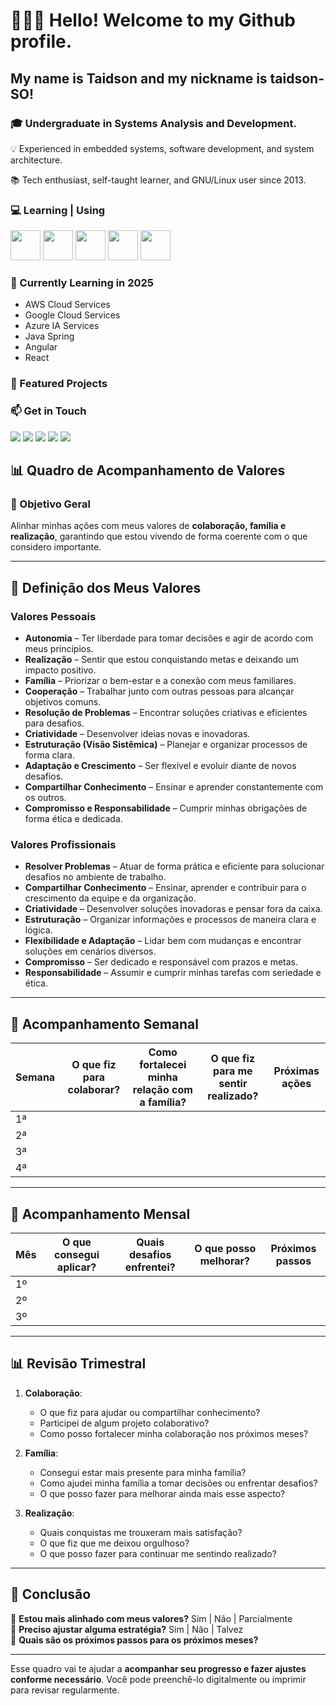 # 🖖🏾🙂 Hello! Welcome to my Github profile.
## My name is Taidson and my nickname is taidson-SO!

<!--
**taidson-SO/taidson-SO** is a ✨ _special_ ✨ repository because its `README.md` (this file) appears on your GitHub profile.

Here are some ideas to get you started:

- 🔭 I’m currently working on ...
- 🌱 I’m currently learning ...
- 👯 I’m looking to collaborate on ...
- 🤔 I’m looking for help with ...
- 💬 Ask me about ...
- 📫 How to reach me: ...
- 😄 Pronouns: ...
- ⚡ Fun fact: ...
-->
### 🎓 Undergraduate in Systems Analysis and Development.

  💡 Experienced in embedded systems, software development, and system architecture.

  📚 Tech enthusiast, self-taught learner, and GNU/Linux user since 2013.


### 💻 Learning | Using

<img src="https://cdn.jsdelivr.net/gh/devicons/devicon@latest/icons/java/java-original-wordmark.svg" width="48" height="48" />      <img src="https://cdn.jsdelivr.net/gh/devicons/devicon@latest/icons/spring/spring-original-wordmark.svg" width="48" height="48"  />      <img src="https://cdn.jsdelivr.net/gh/devicons/devicon@latest/icons/angular/angular-original.svg" width="48" height="48" />        <img src="https://cdn.jsdelivr.net/gh/devicons/devicon@latest/icons/react/react-wordmark.svg" width="48" height="48" />       <img src="https://cdn.jsdelivr.net/gh/devicons/devicon@latest/icons/typescript/typescript-original-wordmark.svg"  width="48" height="48"/>
          
          
          



### 🌱 Currently Learning in 2025

 - AWS Cloud Services
 - Google Cloud Services
 - Azure IA Services
 - Java Spring
 - Angular
 - React


### 🚀 Featured Projects

### 📫 Get in Touch
<div>
<a href="https://www.youtube.com/@DoContra-88" target="_blank"><img loading="lazy" src="https://img.shields.io/badge/YouTube-FF0000?style=for-the-badge&logo=youtube&logoColor=white" target="_blank"></a>
<a href="https://www.instagram.com/taidson_silva" target="_blank"><img loading="lazy" src="https://img.shields.io/badge/-Instagram-%23E4405F?style=for-the-badge&logo=instagram&logoColor=white" target="_blank"></a>
<a href="https://www.twitch.tv/taidson" target="_blank"><img loading="lazy" src="https://img.shields.io/badge/Twitch-9146FF?style=for-the-badge&logo=twitch&logoColor=white" target="_blank"></a>
<a href = "mailto:contato@taidson2"><img loading="lazy" src="https://img.shields.io/badge/Gmail-D14836?style=for-the-badge&logo=gmail&logoColor=white" target="_blank"></a>
<a href="https://www.linkedin.com/in/taidson" target="_blank"><img loading="lazy" src="https://img.shields.io/badge/-LinkedIn-%230077B5?style=for-the-badge&logo=linkedin&logoColor=white" target="_blank"></a>   
</div>

## **📊 Quadro de Acompanhamento de Valores**

### **🎯 Objetivo Geral**
Alinhar minhas ações com meus valores de **colaboração, família e realização**, garantindo que estou vivendo de forma coerente com o que considero importante.

---

## **📌 Definição dos Meus Valores**

### **Valores Pessoais**

- **Autonomia** – Ter liberdade para tomar decisões e agir de acordo com meus princípios.
- **Realização** – Sentir que estou conquistando metas e deixando um impacto positivo.
- **Família** – Priorizar o bem-estar e a conexão com meus familiares.
- **Cooperação** – Trabalhar junto com outras pessoas para alcançar objetivos comuns.
- **Resolução de Problemas** – Encontrar soluções criativas e eficientes para desafios.
- **Criatividade** – Desenvolver ideias novas e inovadoras.
- **Estruturação (Visão Sistêmica)** – Planejar e organizar processos de forma clara.
- **Adaptação e Crescimento** – Ser flexível e evoluir diante de novos desafios.
- **Compartilhar Conhecimento** – Ensinar e aprender constantemente com os outros.
- **Compromisso e Responsabilidade** – Cumprir minhas obrigações de forma ética e dedicada.

### **Valores Profissionais**

- **Resolver Problemas** – Atuar de forma prática e eficiente para solucionar desafios no ambiente de trabalho.
- **Compartilhar Conhecimento** – Ensinar, aprender e contribuir para o crescimento da equipe e da organização.
- **Criatividade** – Desenvolver soluções inovadoras e pensar fora da caixa.
- **Estruturação** – Organizar informações e processos de maneira clara e lógica.
- **Flexibilidade e Adaptação** – Lidar bem com mudanças e encontrar soluções em cenários diversos.
- **Compromisso** – Ser dedicado e responsável com prazos e metas.
- **Responsabilidade** – Assumir e cumprir minhas tarefas com seriedade e ética.

---

## **📅 Acompanhamento Semanal**

| Semana | O que fiz para colaborar? | Como fortalecei minha relação com a família? | O que fiz para me sentir realizado? | Próximas ações |
|--------|---------------------------|---------------------------------|--------------------------------|----------------|
| 1ª     |                           |                                 |                                |                |
| 2ª     |                           |                                 |                                |                |
| 3ª     |                           |                                 |                                |                |
| 4ª     |                           |                                 |                                |                |

---

## **📆 Acompanhamento Mensal**

| Mês | O que consegui aplicar? | Quais desafios enfrentei? | O que posso melhorar? | Próximos passos |
|------|------------------------|-------------------------|----------------------|----------------|
| 1º   |                        |                         |                      |                |
| 2º   |                        |                         |                      |                |
| 3º   |                        |                         |                      |                |

---

## **📊 Revisão Trimestral**

1. **Colaboração**: 
   - O que fiz para ajudar ou compartilhar conhecimento?
   - Participei de algum projeto colaborativo?
   - Como posso fortalecer minha colaboração nos próximos meses?

2. **Família**:
   - Consegui estar mais presente para minha família?
   - Como ajudei minha família a tomar decisões ou enfrentar desafios?
   - O que posso fazer para melhorar ainda mais esse aspecto?

3. **Realização**:
   - Quais conquistas me trouxeram mais satisfação?
   - O que fiz que me deixou orgulhoso?
   - O que posso fazer para continuar me sentindo realizado?

---

## **📌 Conclusão**
🔲 **Estou mais alinhado com meus valores?** Sim | Não | Parcialmente  
🔲 **Preciso ajustar alguma estratégia?** Sim | Não | Talvez  
🔲 **Quais são os próximos passos para os próximos meses?**  

---

Esse quadro vai te ajudar a **acompanhar seu progresso e fazer ajustes conforme necessário**. Você pode preenchê-lo digitalmente ou imprimir para revisar regularmente.


